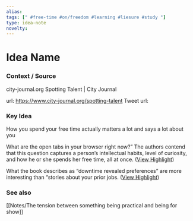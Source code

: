 ```yaml
---
alias: 
tags: [" #free-time #on/freedom #learning #liesure #study "]
type: idea-note
novelty: 
---
```

# Idea Name

### Context / Source
city-journal.org
Spotting Talent | City Journal

url: https://www.city-journal.org/spotting-talent
Tweet url: 

### Key Idea

How you spend your free time actually matters a lot and says a lot about you

What are the open tabs in your browser right now?” The authors contend that this question captures a person’s intellectual habits, level of curiosity, and how he or she spends her free time, all at once. ([View Highlight](https://instapaper.com/read/1508986167/20067045))

What the book describes as “downtime revealed preferences” are more interesting than “stories about your prior jobs. ([View Highlight](https://instapaper.com/read/1508986167/20067049))

### See also
[[Notes/The tension between something being practical and being for show]]